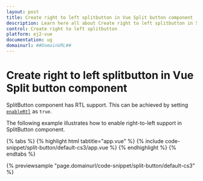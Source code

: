 ```yaml
---
layout: post
title: Create right to left splitbutton in Vue Split button component | Syncfusion
description: Learn here all about Create right to left splitbutton in Syncfusion Vue Split button component of Syncfusion Essential JS 2 and more.
control: Create right to left splitbutton 
platform: ej2-vue
documentation: ug
domainurl: ##DomainURL##
---
```


# Create right to left splitbutton in Vue Split button component

SplitButton component has RTL support. This can be achieved by setting [`enableRtl`](https://ej2.syncfusion.com/vue/documentation/api/split-button#enablertl) as `true`.

The following example illustrates how to enable right-to-left support in SplitButton component.

{% tabs %}
{% highlight html tabtitle="app.vue" %}
{% include code-snippet/split-button/default-cs3/app.vue %}
{% endhighlight %}
{% endtabs %}
        
{% previewsample "page.domainurl/code-snippet/split-button/default-cs3" %}